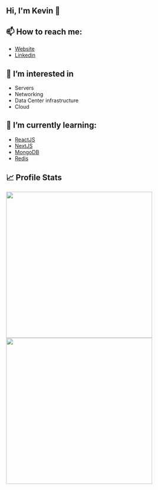 ## Hi, I'm Kevin 👋

## 📫 How to reach me:
  - [Website](https://kevinazemi.com)
  - [Linkedin](https://www.linkedin.com/in/kevin-azemi)
  

## 🔭 I’m interested in
  - Servers
  - Networking
  - Data Center infrastructure
  - Cloud
 
## 🌱 I’m currently learning:
  - [ReactJS](https://reactjs.org)
  - [NextJS](https://go.dev)
  - [MongoDB](https://www.mongodb.com)
  - [Redis](https://redis.io)

## 📈 Profile Stats
<p float="left">
  <img src="https://github-readme-stats.vercel.kevinazemi.com/api?username=Klay4&show_icons=true&theme=dark" width="396" />
  <img src="https://github-readme-streak-stats.vercel.kevinazemi.com?user=Klay4&theme=dark&date_format=M%20j%5B%2C%20Y%5D" width="396" />
</p>
